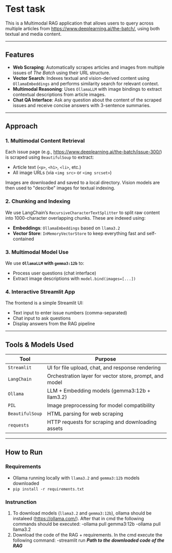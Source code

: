 # Test task

This is a Multimodal RAG application that allows users to query across multiple articles from https://www.deeplearning.ai/the-batch/, using both textual and media content.

---

##  Features

-  **Web Scraping**: Automatically scrapes articles and images from multiple issues of *The Batch* using their URL structure.
-  **Vector Search**: Indexes textual and vision-derived content using `OllamaEmbeddings` and performs similarity search for relevant context.
-  **Multimodal Reasoning**: Uses `OllamaLLM` with image bindings to extract contextual descriptions from article images.
-  **Chat QA Interface**: Ask any question about the content of the scraped issues and receive concise answers with 3-sentence summaries.

---

##  Approach

### 1. Multimodal Content Retrieval
Each issue page (e.g., https://www.deeplearning.ai/the-batch/issue-300/) is scraped using `BeautifulSoup` to extract:
- Article text (`<p>`, `<h1>`, `<li>`, etc.)
- All image URLs (via `<img src>` or `<img srcset>`)

Images are downloaded and saved to a local directory. Vision models are then used to "describe" images for textual indexing.

### 2. Chunking and Indexing
We use LangChain’s `RecursiveCharacterTextSplitter` to split raw content into 1000-character overlapping chunks. These are indexed using:
- **Embeddings**: `OllamaEmbeddings` based on `llama3.2`
- **Vector Store**: `InMemoryVectorStore` to keep everything fast and self-contained

### 3. Multimodal Model Use
We use **`OllamaLLM` with `gemma3:12b`** to:
- Process user questions (chat interface)
- Extract image descriptions with `model.bind(images=[...])`

### 4. Interactive Streamlit App
The frontend is a simple Streamlit UI:
- Text input to enter issue numbers (comma-separated)
- Chat input to ask questions
- Display answers from the RAG pipeline

---

##  Tools & Models Used

| Tool | Purpose |
|------|---------|
| `Streamlit` | UI for file upload, chat, and response rendering |
| `LangChain` | Orchestration layer for vector store, prompt, and model |
| `Ollama` | LLM + Embedding models (gemma3:12b + llam3.2) |
| `PIL` | Image preprocessing for model compatibility |
| `BeautifulSoup` | HTML parsing for web scraping |
| `requests` | HTTP requests for scraping and downloading assets |

---

##  How to Run

### Requirements
- Ollama running locally with `llama3.2` and `gemma3:12b` models downloaded
- `pip install -r requirements.txt`

### Instrunction
1. To download models (`llama3.2` and `gemma3:12b`), ollama should be instaleed (https://ollama.com/). After that in cmd the following commands should be executed:
-ollama pull gemma3:12b
-ollama pull llama3.2
2. Download the code of the RAG + requirements. In the cmd execute the following command:
-streamlit run ***Path to the downloaded code of the RAG***
